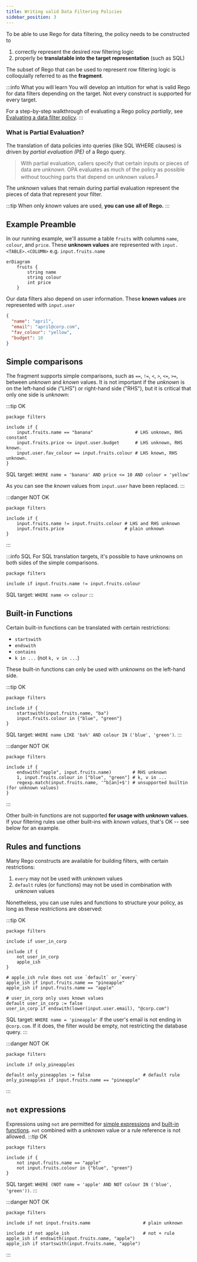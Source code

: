 ```yaml
---
title: Writing valid Data Filtering Policies
sidebar_position: 3
---
```


To be able to use Rego for data filtering, the policy needs to be constructed to

1. correctly represent the desired row filtering logic
2. properly be **translatable into the target representation** (such as SQL)

The subset of Rego that can be used to represent row filtering logic is colloquially referred to as the **fragment**.

:::info What you will learn
You will develop an intuition for what is valid Rego for data filters depending on the target.
Not every construct is supported for every target.

For a step-by-step walkthrough of evaluating a Rego policy _partially_, see [Evaluating a data filter policy](./partial-evaluation).
:::


### What is Partial Evaluation?

The translation of data policies into queries (like SQL WHERE clauses) is driven by _partial evaluation (PE)_ of a Rego query.

> With partial evaluation, callers specify that certain inputs or pieces of data are _unknown_. OPA evaluates as much of the policy as possible without touching parts that depend on unknown values.<sup>[1](https://blog.openpolicyagent.org/partial-evaluation-162750eaf422)</sup>

The _unknown_ values that remain during partial evaluation represent the pieces of data that represent your filter.

:::tip
When only _known_ values are used, **you can use all of Rego.**
:::


## Example Preamble

In our running example, we'll assume a table `fruits` with columns `name`, `colour`, and `price`. These **unknown values** are represented with `input.<TABLE>.<COLUMN>` e.g. `input.fruits.name`

```mermaid
erDiagram
    fruits {
        string name
        string colour
        int price
    }
```

Our data filters also depend on user information. These **known values** are represented with `input.user`

```json
{
  "name": "april",
  "email": "april@corp.com",
  "fav_colour": "yellow",
  "budget": 10
}
```


## Simple comparisons

The fragment supports simple comparisons, such as `==`, `!=`, `<`, `>`, `<=`, `>=`, between _unknown_ and _known_ values.
It is not important if the _unknown_ is on the left-hand side ("LHS") or right-hand side ("RHS"), but it is critical that only one side is _unknown_:

:::tip OK
```rego
package filters

include if {
	input.fruits.name == "banana"                # LHS unknown, RHS constant
	input.fruits.price <= input.user.budget      # LHS unknown, RHS known.
	input.user.fav_colour == input.fruits.colour # LHS known, RHS unknown.
}
```

SQL target: `WHERE name = 'banana' AND price <= 10 AND colour = 'yellow'`

As you can see the _known_ values from `input.user` have been replaced.
:::

:::danger NOT OK
```rego
package filters

include if {
	input.fruits.name != input.fruits.colour # LHS and RHS unknown
	input.fruits.price                       # plain unknown
}
```
:::

:::info SQL
For SQL translation targets, it's possible to have unknowns on both sides of the simple comparisons.

```rego
package filters

include if input.fruits.name != input.fruits.colour
```
SQL target: `WHERE name <> colour`
:::


## Built-in Functions

Certain built-in functions can be translated with certain restrictions:

- `startswith`
- `endswith`
- `contains`
- `k in ...` (not `k, v in ...`)

These built-in functions can only be used with _unknowns_ on the left-hand side.

:::tip OK
```rego
package filters

include if {
	startswith(input.fruits.name, "ba")
	input.fruits.colour in {"blue", "green"}
}
```

SQL target: `WHERE name LIKE 'ba%' AND colour IN ('blue', 'green')`.
:::

:::danger NOT OK
```rego
package filters

include if {
	endswith("apple", input.fruits.name)        # RHS unknown
	1, input.fruits.colour in ["blue", "green"] # k, v in ...
	regexp.match(input.fruits.name, '^b[an]+$') # unsupported builtin (for unknown values)
}
```
:::

Other built-in functions are not supported **for usage with _unknown_ values**.
If your filtering rules use other built-ins with _known values_, that's OK -- see below for an example.


## Rules and functions

Many Rego constructs are available for building filters, with certain restrictions:

1. `every` may not be used with _unknown_ values
2. `default` rules (or functions) may not be used in combination with _unknown_ values

Nonetheless, you can use rules and functions to structure your policy, as long as these restrictions are observed:

:::tip OK
```rego
package filters

include if user_in_corp

include if {
	not user_in_corp
	apple_ish
}

# apple_ish rule does not use `default` or `every`
apple_ish if input.fruits.name == "pineapple"
apple_ish if input.fruits.name == "apple"

# user_in_corp only uses known values
default user_in_corp := false
user_in_corp if endswith(lower(input.user.email), "@corp.com")
```

SQL target: `WHERE name = 'pineapple'` if the user's email is not ending in `@corp.com`. If it does, the filter would be empty, not restricting the database query.
:::

:::danger NOT OK
```rego
package filters

include if only_pineapples

default only_pineapples := false                    # default rule
only_pineapples if input.fruits.name == "pineapple"
```
:::


## `not` expressions

Expressions using `not` are permitted for [simple expressions](#simple-comparisons) and [built-in functions](#built-in-functions).
`not` combined with a _unknown_ value or a rule reference is not allowed.
:::tip OK
```rego
package filters

include if {
	not input.fruits.name == "apple"
	not input.fruits.colour in {"blue", "green"}
}
```

SQL target: `WHERE (NOT name = 'apple' AND NOT colour IN ('blue', 'green'))`.
:::

:::danger NOT OK
```rego
package filters

include if not input.fruits.name                    # plain unknown

include if not apple_ish                            # not + rule
apple_ish if endswith(input.fruits.name, "apple")
apple_ish if startswith(input.fruits.name, "apple")
```
:::

